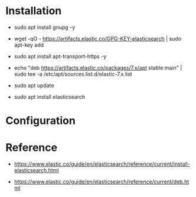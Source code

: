 # Installation

+ sudo apt install gnupg -y
- wget -qO - https://artifacts.elastic.co/GPG-KEY-elasticsearch | sudo apt-key add 
* sudo apt install apt-transport-https -y
+ echo "deb https://artifacts.elastic.co/packages/7.x/apt stable main" | sudo tee -a /etc/apt/sources.list.d/elastic-7.x.list
- sudo apt update
* sudo apt install elasticsearch

# Configuration



# Reference

+ https://www.elastic.co/guide/en/elasticsearch/reference/current/install-elasticsearch.html
- https://www.elastic.co/guide/en/elasticsearch/reference/current/deb.html